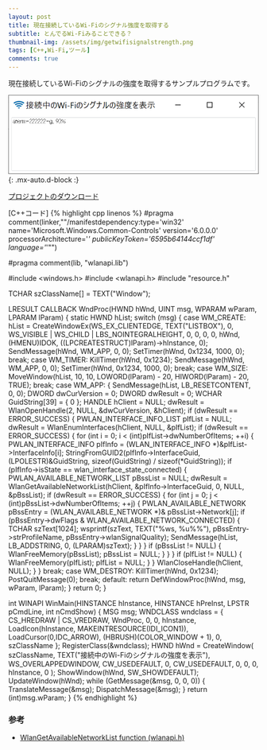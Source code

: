 ```yaml
---
layout: post
title: 現在接続しているWi-Fiのシグナル強度を取得する
subtitle: とんでるWi-Fiみることできる？
thumbnail-img: /assets/img/getwifisignalstrength.png
tags: [C++,Wi-Fi,ツール]
comments: true
---
```


現在接続しているWi-Fiのシグナルの強度を取得するサンプルプログラムです。

![](/assets/img/getwifisignalstrength.png){: .mx-auto.d-block :}

[プロジェクトのダウンロード](https://github.com/kenjinote/GetWiFiSignalStrength/archive/master.zip)

[C++コード]
{% highlight cpp linenos %}
#pragma comment(linker,"\"/manifestdependency:type='win32' name='Microsoft.Windows.Common-Controls' version='6.0.0.0' processorArchitecture='*' publicKeyToken='6595b64144ccf1df' language='*'\"")

#pragma comment(lib, "wlanapi.lib")

#include <windows.h>
#include <wlanapi.h>
#include "resource.h"

TCHAR szClassName[] = TEXT("Window");

LRESULT CALLBACK WndProc(HWND hWnd, UINT msg, WPARAM wParam, LPARAM lParam)
{
  static HWND hList;
  switch (msg)
  {
  case WM_CREATE:
    hList = CreateWindowEx(WS_EX_CLIENTEDGE, TEXT("LISTBOX"), 0, WS_VISIBLE | WS_CHILD | LBS_NOINTEGRALHEIGHT, 0, 0, 0, 0, hWnd, (HMENU)IDOK, ((LPCREATESTRUCT)lParam)->hInstance, 0);
    SendMessage(hWnd, WM_APP, 0, 0);
    SetTimer(hWnd, 0x1234, 1000, 0);
    break;
  case WM_TIMER:
    KillTimer(hWnd, 0x1234);
    SendMessage(hWnd, WM_APP, 0, 0);
    SetTimer(hWnd, 0x1234, 1000, 0);
    break;
  case WM_SIZE:
    MoveWindow(hList, 10, 10, LOWORD(lParam) - 20, HIWORD(lParam) - 20, TRUE);
    break;
  case WM_APP:
    {
      SendMessage(hList, LB_RESETCONTENT, 0, 0);
      DWORD dwCurVersion = 0;
      DWORD dwResult = 0;
      WCHAR GuidString[39] = { 0 };
      HANDLE hClient = NULL;
      dwResult = WlanOpenHandle(2, NULL, &dwCurVersion, &hClient);
      if (dwResult == ERROR_SUCCESS)
      {
        PWLAN_INTERFACE_INFO_LIST pIfList = NULL;
        dwResult = WlanEnumInterfaces(hClient, NULL, &pIfList);
        if (dwResult == ERROR_SUCCESS)
        {
          for (int i = 0; i < (int)pIfList->dwNumberOfItems; ++i)
          {
            PWLAN_INTERFACE_INFO pIfInfo = (WLAN_INTERFACE_INFO *)&pIfList->InterfaceInfo[i];
            StringFromGUID2(pIfInfo->InterfaceGuid, (LPOLESTR)&GuidString, sizeof(GuidString) / sizeof(*GuidString));
            if (pIfInfo->isState == wlan_interface_state_connected)
            {
              PWLAN_AVAILABLE_NETWORK_LIST pBssList = NULL;
              dwResult = WlanGetAvailableNetworkList(hClient, &pIfInfo->InterfaceGuid, 0, NULL, &pBssList);
              if (dwResult == ERROR_SUCCESS)
              {
                for (int j = 0; j < (int)pBssList->dwNumberOfItems; ++j)
                {
                  PWLAN_AVAILABLE_NETWORK pBssEntry = (WLAN_AVAILABLE_NETWORK *)& pBssList->Network[j];
                  if (pBssEntry->dwFlags & WLAN_AVAILABLE_NETWORK_CONNECTED)
                  {
                    TCHAR szText[1024];
                    wsprintf(szText, TEXT("%ws, %u%%"), pBssEntry->strProfileName, pBssEntry->wlanSignalQuality);
                    SendMessage(hList, LB_ADDSTRING, 0, (LPARAM)szText);
                  }
                }
              }
              if (pBssList != NULL)
              {
                WlanFreeMemory(pBssList);
                pBssList = NULL;
              }
            }
          }
          if (pIfList != NULL)
          {
            WlanFreeMemory(pIfList);
            pIfList = NULL;
          }
        }
        WlanCloseHandle(hClient, NULL);
      }
    }
    break;
  case WM_DESTROY:
    KillTimer(hWnd, 0x1234);
    PostQuitMessage(0);
    break;
  default:
    return DefWindowProc(hWnd, msg, wParam, lParam);
  }
  return 0;
}

int WINAPI WinMain(HINSTANCE hInstance, HINSTANCE hPreInst, LPSTR pCmdLine, int nCmdShow)
{
  MSG msg;
  WNDCLASS wndclass = {
    CS_HREDRAW | CS_VREDRAW,
    WndProc,
    0,
    0,
    hInstance,
    LoadIcon(hInstance, MAKEINTRESOURCE(IDI_ICON1)),
    LoadCursor(0,IDC_ARROW),
    (HBRUSH)(COLOR_WINDOW + 1),
    0,
    szClassName
  };
  RegisterClass(&wndclass);
  HWND hWnd = CreateWindow(
    szClassName,
    TEXT("接続中のWi-Fiのシグナルの強度を表示"),
    WS_OVERLAPPEDWINDOW,
    CW_USEDEFAULT,
    0,
    CW_USEDEFAULT,
    0,
    0,
    0,
    hInstance,
    0
  );
  ShowWindow(hWnd, SW_SHOWDEFAULT);
  UpdateWindow(hWnd);
  while (GetMessage(&msg, 0, 0, 0))
  {
    TranslateMessage(&msg);
    DispatchMessage(&msg);
  }
  return (int)msg.wParam;
}
{% endhighlight %}

###   参考
- [WlanGetAvailableNetworkList function (wlanapi.h)](https://docs.microsoft.com/en-us/windows/win32/api/wlanapi/nf-wlanapi-wlangetavailablenetworklist)
